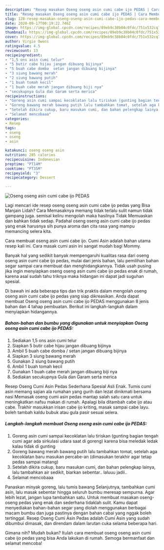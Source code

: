 ```yaml
---
description: "Resep masakan Oseng oseng asin cumi cabe ijo PEDAS | Cara Membuat Oseng oseng asin cumi cabe ijo PEDAS Yang Paling Enak"
title: "Resep masakan Oseng oseng asin cumi cabe ijo PEDAS | Cara Membuat Oseng oseng asin cumi cabe ijo PEDAS Yang Paling Enak"
slug: 128-resep-masakan-oseng-oseng-asin-cumi-cabe-ijo-pedas-cara-membuat-oseng-oseng-asin-cumi-cabe-ijo-pedas-yang-paling-enak
date: 2020-09-17T00:19:22.746Z
image: https://img-global.cpcdn.com/recipes/89eb9c38b04c0fdc/751x532cq70/oseng-oseng-asin-cumi-cabe-ijo-pedas-foto-resep-utama.jpg
thumbnail: https://img-global.cpcdn.com/recipes/89eb9c38b04c0fdc/751x532cq70/oseng-oseng-asin-cumi-cabe-ijo-pedas-foto-resep-utama.jpg
cover: https://img-global.cpcdn.com/recipes/89eb9c38b04c0fdc/751x532cq70/oseng-oseng-asin-cumi-cabe-ijo-pedas-foto-resep-utama.jpg
author: Virgie Owens
ratingvalue: 4.5
reviewcount: 13
recipeingredient:
- "1,5 ons asin cumi telur"
- "5 butir cabe hijau jangan dibuang bijinya"
- "5 buah cabe domba  setan jangan dibuang bijinya"
- "3 siung bawang merah"
- "2 siung bawang putih"
- "1 buah tomah kecil"
- "1 buah cabe merah jangan dibuang biji nya"
- "secukupnya Gula dan Garam serta merica"
recipeinstructions:
- "Goreng asin cumi sampai kecoklatan lalu tiriskan (gunting bagian tengah cumi agar ada sirkulasi udara saat di goreng) karena bisa meledak ledak kalau tidak di gunting"
- "Goreng bawang merah bawang putih lalu tambahkan tomat, setelah aga kecoklatan baru masukan percabe-an (dimasukan terakhir agar tetap pedas sampai matang)"
- "Setelah dikira cukup, baru masukan cumi, dan bahan pelengkap lainya, lalu tambahkan air sedikit, biarkan sebentar.. laluuu jadii.."
- "Selamat mencobaaa"
categories:
- Resep
tags:
- oseng
- oseng
- asin

katakunci: oseng oseng asin 
nutrition: 285 calories
recipecuisine: Indonesian
preptime: "PT14M"
cooktime: "PT35M"
recipeyield: "3"
recipecategory: Dessert

---
```



![Oseng oseng asin cumi cabe ijo PEDAS](https://img-global.cpcdn.com/recipes/89eb9c38b04c0fdc/751x532cq70/oseng-oseng-asin-cumi-cabe-ijo-pedas-foto-resep-utama.jpg)

Lagi mencari ide resep oseng oseng asin cumi cabe ijo pedas yang Bisa Manjain Lidah? Cara Memasaknya memang tidak terlalu sulit namun tidak gampang juga. semisal keliru mengolah maka hasilnya Tidak Memuaskan dan bahkan tidak sedap. Padahal oseng oseng asin cumi cabe ijo pedas yang enak harusnya sih punya aroma dan cita rasa yang mampu memancing selera kita.

Cara membuat oseng asin cumi cabe ijo. Cumi Asin adalah bahan utama resep kali ini. Cara masak cumi asin ini sangat mudah bagi Mommy.

Banyak hal yang sedikit banyak mempengaruhi kualitas rasa dari oseng oseng asin cumi cabe ijo pedas, mulai dari jenis bahan, lalu pemilihan bahan segar sampai cara membuat dan menghidangkannya. Tidak usah pusing jika ingin menyiapkan oseng oseng asin cumi cabe ijo pedas enak di rumah, karena asal sudah tahu triknya maka hidangan ini dapat jadi suguhan spesial.


Di bawah ini ada beberapa tips dan trik praktis dalam mengolah oseng oseng asin cumi cabe ijo pedas yang siap dikreasikan. Anda dapat membuat Oseng oseng asin cumi cabe ijo PEDAS menggunakan 8 jenis bahan dan 4 tahap pembuatan. Berikut ini langkah-langkah dalam menyiapkan hidangannya.

<!--inarticleads1-->

##### Bahan-bahan dan bumbu yang digunakan untuk menyiapkan Oseng oseng asin cumi cabe ijo PEDAS:

1. Sediakan 1,5 ons asin cumi telur
1. Siapkan 5 butir cabe hijau jangan dibuang bijinya
1. Ambil 5 buah cabe domba / setan jangan dibuang bijinya
1. Siapkan 3 siung bawang merah
1. Gunakan 2 siung bawang putih
1. Ambil 1 buah tomah kecil
1. Gunakan 1 buah cabe merah jangan dibuang biji nya
1. Sediakan secukupnya Gula dan Garam serta merica


Resep Oseng Cumi Asin Pedas Sederhana Spesial Asli Enak. Tumis cumi asin memang sajian ala rumahan yang gurih dan lezat dinikmati bersama nasi Memasak oseng cumi asin pedas mantap salah satu cara untuk meningkatkan nafsu makan di rumah. Apalagi bila ditambah cabe ijo atau cabe. Trakhir masukkan irisan cabe ijo kriting, masak sampai cabe layu. boleh tambah kaldu bubuk atau gula pasir sesuai selera. 

<!--inarticleads2-->

##### Langkah-langkah membuat Oseng oseng asin cumi cabe ijo PEDAS:

1. Goreng asin cumi sampai kecoklatan lalu tiriskan (gunting bagian tengah cumi agar ada sirkulasi udara saat di goreng) karena bisa meledak ledak kalau tidak di gunting
1. Goreng bawang merah bawang putih lalu tambahkan tomat, setelah aga kecoklatan baru masukan percabe-an (dimasukan terakhir agar tetap pedas sampai matang)
1. Setelah dikira cukup, baru masukan cumi, dan bahan pelengkap lainya, lalu tambahkan air sedikit, biarkan sebentar.. laluuu jadii..
1. Selamat mencobaaa


Panaskan minyak goreng, lalu tumis bawang Selanjutnya, tambahkan cumi asin, lalu masak sebentar hingga seluruh bumbu meresap sempurna. Agar lebih lezat, jangan lupa tambahkan satu. Untuk membuat masakan oseng-oseng pedas yang enak dan sederhana tidaklah sulit. Kamu dapat menyediakan bahan-bahan segar yang diolah menggunakan berbagai macam bumbu dan juga pastinya dengan bahan cabai yang nggak boleh tertinggal. Resep Oseng Cumi Asin Pedas adalah Cumi Asin yang sudah dibumbui dimasak, dan direndam dalam larutan cuka selama beberapa hari. 

Gimana nih? Mudah bukan? Itulah cara membuat oseng oseng asin cumi cabe ijo pedas yang bisa Anda lakukan di rumah. Semoga bermanfaat dan selamat mencoba!
